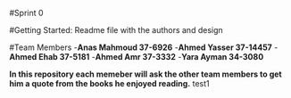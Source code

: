 #Sprint 0

#Getting Started: Readme file with the authors and design

#Team Members
-**Anas Mahmoud 37-6926**
-**Ahmed Yasser 37-14457**
-**Ahmed Ehab 37-5181**
-**Ahmed Amr 37-3332**
-**Yara Ayman 34-3080**


**In this repository each memeber will ask the other team members to get him a quote from the books he enjoyed reading.**
test1